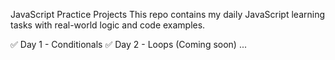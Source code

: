 JavaScript Practice Projects
This repo contains my daily JavaScript learning tasks with real-world logic and code examples.

✅ Day 1 - Conditionals
✅ Day 2 - Loops (Coming soon) ...
